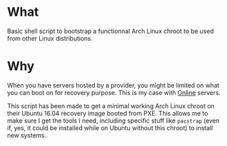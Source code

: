 # What

Basic shell script to bootstrap a functionnal Arch Linux chroot to be used from
other Linux distributions.

# Why

When you have servers hosted by a provider, you might be limited on what you
can boot on for recovery purpose. This is my case with
[Online](https://www.online.net/en) servers.

This script has been made to get a minimal working Arch Linux chroot on their
Ubuntu 16.04 recovery image booted from PXE. This allows me to make sure I get
the tools I need, including specific stuff like `pacstrap` (even if, yes, it
could be installed while on Ubuntu without this chroot) to install new systems.
